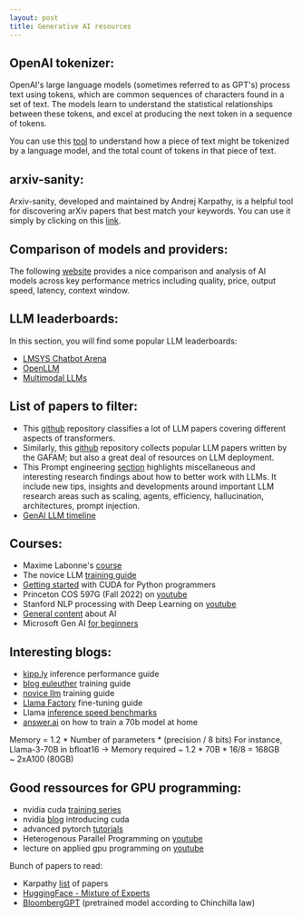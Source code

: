 ```yaml
---
layout: post
title: Generative AI resources
---
```


## OpenAI tokenizer:

OpenAI's large language models (sometimes referred to as GPT's) process text using tokens, which are common sequences of characters found in a set of text. The models learn to understand the statistical relationships between these tokens, and excel at producing the next token in a sequence of tokens.

You can use this [tool](https://huggingface.co/spaces/Xenova/the-tokenizer-playground) to understand how a piece of text might be tokenized by a language model, and the total count of tokens in that piece of text.

## arxiv-sanity:

Arxiv-sanity, developed and maintained by Andrej Karpathy, is a helpful tool for discovering arXiv papers that best match your keywords. You can use it simply by clicking on this [link](https://arxiv-sanity-lite.com/).

## Comparison of models and providers:

The following [website](https://artificialanalysis.ai/models) provides a nice comparison and analysis of AI models across key performance metrics including quality, price, output speed, latency, context window.

## LLM leaderboards:

In this section, you will find some popular LLM leaderboards:
* [LMSYS Chatbot Arena](https://huggingface.co/spaces/lmsys/chatbot-arena-leaderboard)
* [OpenLLM](https://huggingface.co/spaces/HuggingFaceH4/open_llm_leaderboard)
* [Multimodal LLMs](https://github.com/BradyFU/Awesome-Multimodal-Large-Language-Models/tree/Evaluation#evaluation-leaderboards)

## List of papers to filter:

* This [github](https://github.com/tiingweii-shii/Awesome-Resource-Efficient-LLM-Papers?tab=readme-ov-file) repository classifies a lot of LLM papers covering different aspects of transformers.
* Similarly, this [github](https://github.com/Hannibal046/Awesome-LLM?tab=readme-ov-file) repository collects popular LLM papers written by the GAFAM; but also a great deal of resources on LLM deployment.
* This Prompt engineering [section](https://www.promptingguide.ai/research) highlights miscellaneous and interesting research findings about how to better work with LLMs. It include new tips, insights and developments around important LLM research areas such as scaling, agents, efficiency, hallucination, architectures, prompt injection.
* [GenAI LLM timeline](https://github.com/hollobit/GenAI_LLM_timeline)

## Courses:

* Maxime Labonne's [course](https://github.com/mlabonne/llm-course?tab=readme-ov-file)
* The novice LLM [training guide](https://rentry.org/llm-training)
* [Getting started](https://www.youtube.com/watch?v=nOxKexn3iBo&t=621s) with CUDA for Python programmers
* Princeton COS 597G (Fall 2022) on [youtube](https://www.cs.princeton.edu/courses/archive/fall22/cos597G/)
* Stanford NLP processing with Deep Learning on [youtube](https://www.youtube.com/playlist?list=PLoROMvodv4rMFqRtEuo6SGjY4XbRIVRd4)
* [General content](https://jalammar.github.io/) about AI
* Microsoft Gen AI [for beginners](https://microsoft.github.io/generative-ai-for-beginners/#/13-continued-learning/README?wt.mc_id=academic-105485-koreyst&id=lesson-6-building-text-generation-applications)

## Interesting blogs:

* [kipp.ly](https://kipp.ly/transformer-inference-arithmetic/) inference performance guide
* [blog euleuther](https://blog.eleuther.ai/transformer-math/) training guide
* [novice llm](https://rentry.org/llm-training) training guide
* [Llama Factory](https://github.com/hiyouga/LLaMA-Factory?tab=readme-ov-file) fine-tuning guide
* Llama [inference speed benchmarks](https://github.com/premAI-io/benchmarks)
* [answer.ai](https://www.answer.ai/posts/2024-03-06-fsdp-qlora.html) on how to train a 70b model at home

Memory = 1.2 * Number of parameters * (precision / 8 bits)
For instance, Llama-3-70B in bfloat16 -> Memory required ~ 1.2 * 70B * 16/8 = 168GB ~ 2xA100 (80GB)

## Good ressources for GPU programming:

* nvidia cuda [training series](https://www.olcf.ornl.gov/cuda-training-series/)
* nvidia [blog](https://developer.nvidia.com/blog/even-easier-introduction-cuda/) introducing cuda
* advanced pytorch [tutorials](https://pytorch.org/tutorials/advanced/cpp_extension.html)
* Heterogenous Parallel Programming on [youtube](https://www.youtube.com/playlist?list=PLzn6LN6WhlN06hIOA_ge6SrgdeSiuf9Tb)
* lecture on applied gpu programming on [youtube](https://www.youtube.com/playlist?list=PLPJwWVtf19Wgx_bupSDDSStSv-tOGGWRO)

Bunch of papers to read:
* Karpathy [list](https://twitter.com/karpathy/status/1734659057938477174) of papers
* [HuggingFace - Mixture of Experts](https://huggingface.co/blog/moe)
* [BloombergGPT](https://arxiv.org/pdf/2303.17564.pdf) (pretrained model according to Chinchilla law)
